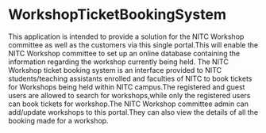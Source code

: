 # WorkshopTicketBookingSystem

This application is intended to provide a solution for the NITC Workshop committee as well as the customers via this single portal.This will enable the NITC Workshop committee to set up an online database containing the information regarding the  workshop currently being held. The NITC Workshop ticket booking system is an interface provided to NITC students/teaching assistants enrolled and faculties of NITC to book tickets for Workshops being held within NITC campus.The registered and guest users are allowed to search for workshops,while only the registered users can book tickets for workshop.The NITC Workshop committee admin can add/update workshops to this portal.They can also view the details of all the booking made for a workshop.
